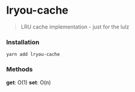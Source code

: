 # lryou-cache
> LRU cache implementation - just for the lulz

### Installation

```
yarn add lryou-cache
```

### Methods

**get**: O(1)
**set**: O(n)
